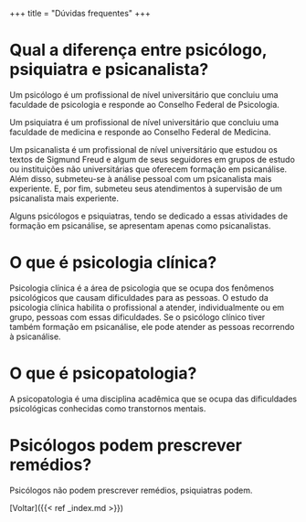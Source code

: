 +++
title = "Dúvidas frequentes"
+++

# Qual a diferença entre psicólogo, psiquiatra e psicanalista? #

Um psicólogo é um profissional de nível universitário que concluiu uma faculdade de psicologia e responde ao Conselho Federal de Psicologia.

Um psiquiatra é um profissional de nível universitário que concluiu uma faculdade de medicina e responde ao Conselho Federal de Medicina.

Um psicanalista é um profissional de nível universitário que estudou os textos de Sigmund Freud e algum de seus seguidores em grupos de estudo ou instituições não universitárias que oferecem formação em psicanálise. Além disso, submeteu-se à análise pessoal com um psicanalista mais experiente. E, por fim, submeteu seus atendimentos à supervisão de um psicanalista mais experiente.

Alguns psicólogos e psiquiatras, tendo se dedicado a essas atividades de formação em psicanálise, se apresentam apenas como psicanalistas.

# O que é psicologia clínica? #

Psicologia clínica é a área de psicologia que se ocupa dos fenômenos psicológicos que causam dificuldades para as pessoas. O estudo da psicologia clínica habilita o profissional a atender, individualmente ou em grupo, pessoas com essas dificuldades. Se o psicólogo clínico tiver também formação em psicanálise, ele pode atender as pessoas recorrendo à psicanálise.

# O que é psicopatologia? #

A psicopatologia é uma disciplina acadêmica que se ocupa das dificuldades psicológicas conhecidas como transtornos mentais.

# Psicólogos podem prescrever remédios? #

Psicólogos não podem prescrever remédios, psiquiatras podem.

[Voltar]({{< ref _index.md >}})
